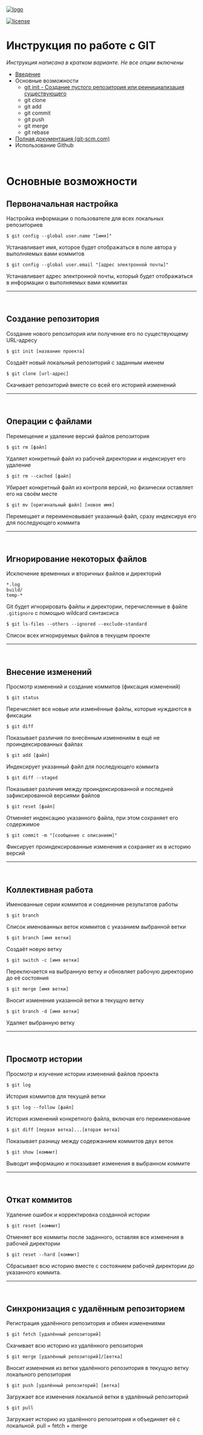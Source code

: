 <!-- STATIC HEADER -->
[![logo](docs/resources/logo.png)](README.md)

[![license](docs/resources/license.png)](LICENSE)

<!-- STATIC HEADER -->
# Инструкция по работе с GIT
*Инструкция написана в кратком варианте. Не все опции включены*

* [Введение](README.md)
* Основные возможности
    * [git init - Создание пустого репозитория или реинициализация существующего](docs/init.md)
    * git clone
    * git add
    * git commit
    * git push
    * git merge
    * git rebase
* [Полная документация (git-scm.com)](https://git-scm.com/docs)
* Использование Github

$~$
# Основные возможности
## Первоначальная настройка
Настройка информации о пользователе для всех локальных репозиториев

    $ git config --global user.name "[имя]"

Устанавливает имя, которое будет отображаться в поле автора у выполняемых вами коммитов

    $ git config --global user.email "[адрес электронной почты]"

Устанавливает адрес электронной почты, который будет отображаться в информации о выполняемых вами коммитах

---
$~$
## Создание репозитория
Создание нового репозитория или получение его по существующему URL-адресу

    $ git init [название проекта]

Создаёт новый локальный репозиторий с заданным именем

    $ git clone [url-адрес]

Скачивает репозиторий вместе со всей его историей изменений

---
$~$
## Операции с файлами
Перемещение и удаление версий файлов репозитория

    $ git rm [файл]

Удаляет конкретный файл из рабочей директории и индексирует его удаление

    $ git rm --cached [файл]

Убирает конкретный файл из контроля версий, но физически оставляет его на своём месте

    $ git mv [оригинальный файл] [новое имя]

Перемещает и переименовывает указанный файл, сразу индексируя его для последующего коммита

---
$~$
## Игнорирование некоторых файлов
Исключение временных и вторичных файлов и директорий
```
*.log
build/
temp-*
```
Git будет игнорировать файлы и директории, перечисленные в файле `.gitignore` с помощью wildcard синтаксиса

    $ git ls-files --others --ignored --exclude-standard

Список всех игнорируемых файлов в текущем проекте

---
$~$
## Внесение изменений
Просмотр изменений и создание коммитов (фиксация изменений)

    $ git status

Перечисляет все новые или изменённые файлы, которые нуждаются в фиксации

    $ git diff

Показывает различия по внесённым изменениям в ещё не проиндексированных файлах

    $ git add [файл]

Индексирует указанный файл для последующего коммита

    $ git diff --staged

Показывает различия между проиндексированной и последней зафиксированной версиями файлов

    $ git reset [файл]

Отменяет индексацию указанного файла, при этом сохраняет его содержимое

    $ git commit -m "[сообщение с описанием]"

Фиксирует проиндексированные изменения и сохраняет их в историю версий

---
$~$
## Коллективная работа
Именованные серии коммитов и соединение результатов работы

    $ git branch

Список именованных веток коммитов с указанием выбранной ветки

    $ git branch [имя ветки]

Создаёт новую ветку

    $ git switch -c [имя ветки]

Переключается на выбранную ветку и обновляет рабочую директорию до её состояния

    $ git merge [имя ветки]

Вносит изменения указанной ветки в текущую ветку

    $ git branch -d [имя ветки]

Удаляет выбранную ветку

---
$~$
## Просмотр истории
Просмотр и изучение истории изменений файлов проекта

    $ git log

История коммитов для текущей ветки

    $ git log --follow [файл]

История изменений конкретного файла, включая его переименование

    $ git diff [первая ветка]...[вторая ветка]

Показывает разницу между содержанием коммитов двух веток

    $ git show [коммит]

Выводит информацию и показывает изменения в выбранном коммите

---
$~$
## Откат коммитов
Удаление ошибок и корректировка созданной истории

    $ git reset [коммит]

Отменяет все коммиты после заданного, оставляя все изменения в рабочей директории

    $ git reset --hard [коммит]

Сбрасывает всю историю вместе с состоянием рабочей директории до указанного коммита.

---
$~$
## Синхронизация с удалённым репозиторием
Регистрация удалённого репозитория и обмен изменениями

    $ git fetch [удалённый репозиторий]

Скачивает всю историю из удалённого репозитория

    $ git merge [удалённый репозиторий]/[ветка]

Вносит изменения из ветки удалённого репозитория в текущую ветку локального репозитория

    $ git push [удалённый репозиторий] [ветка]

Загружает все изменения локальной ветки в удалённый репозиторий

    $ git pull

Загружает историю из удалённого репозитория и объединяет её с локальной. pull = fetch + merge